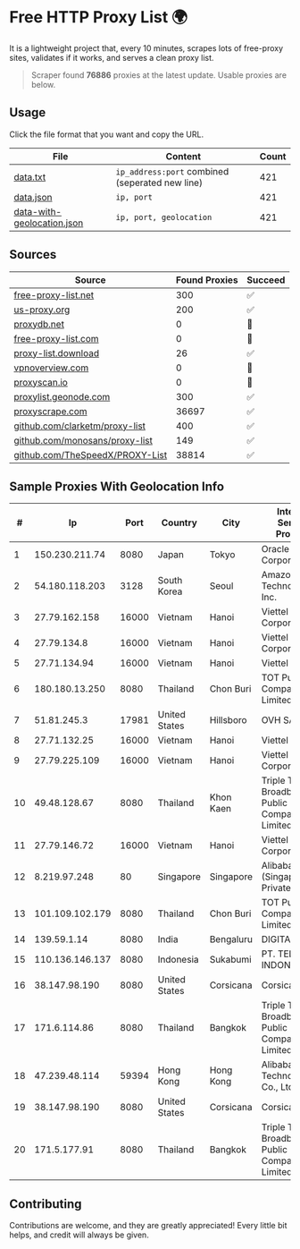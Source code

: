 
# Free HTTP Proxy List 🌍

It is a lightweight project that, every 10 minutes, scrapes lots of free-proxy sites, validates if it works, and serves a clean proxy list.


> Scraper found **76886** proxies at the latest update. Usable proxies are below.

## Usage

Click the file format that you want and copy the URL.


|File|Content|Count|
|----|-------|-----|
|[data.txt](https://raw.githubusercontent.com/themiralay/Proxy-List-World/master/data.txt)|`ip_address:port` combined (seperated new line)|421|
|[data.json](https://raw.githubusercontent.com/themiralay/Proxy-List-World/master/data.json)|`ip, port`|421|
|[data-with-geolocation.json](https://raw.githubusercontent.com/themiralay/Proxy-List-World/master/data-with-geolocation.json)|`ip, port, geolocation`|421|

## Sources

|Source|Found Proxies|Succeed|
|------|-------------|-------|
|[free-proxy-list.net](https://free-proxy-list.net)|300|✅|
|[us-proxy.org](https://www.us-proxy.org)|200|✅|
|[proxydb.net](http://proxydb.net)|0|🚫|
|[free-proxy-list.com](https://free-proxy-list.com/?page=&port=&type%5B%5D=http&type%5B%5D=https&up_time=0&search=Search)|0|🚫|
|[proxy-list.download](https://www.proxy-list.download/HTTP)|26|✅|
|[vpnoverview.com](https://vpnoverview.com/privacy/anonymous-browsing/free-proxy-servers)|0|🚫|
|[proxyscan.io](https://www.proxyscan.io)|0|🚫|
|[proxylist.geonode.com](https://proxylist.geonode.com/api/proxy-list?limit=300&page=1&sort_by=lastChecked&sort_type=desc&protocols=http,https)|300|✅|
|[proxyscrape.com](https://api.proxyscrape.com/v2/?request=displayproxies&protocol=http&timeout=10000&country=all&ssl=all&anonymity=all)|36697|✅|
|[github.com/clarketm/proxy-list](https://raw.githubusercontent.com/clarketm/proxy-list/master/proxy-list-raw.txt)|400|✅|
|[github.com/monosans/proxy-list](https://raw.githubusercontent.com/monosans/proxy-list/main/proxies/http.txt)|149|✅|
|[github.com/TheSpeedX/PROXY-List](https://raw.githubusercontent.com/TheSpeedX/PROXY-List/master/http.txt)|38814|✅|


## Sample Proxies With Geolocation Info

|#|Ip|Port|Country|City|Internet Service Provider|
|-|--|----|-------|----|-------------------------|
|1|150.230.211.74|8080|Japan|Tokyo|Oracle Corporation|
|2|54.180.118.203|3128|South Korea|Seoul|Amazon Technologies Inc.|
|3|27.79.162.158|16000|Vietnam|Hanoi|Viettel Corporation|
|4|27.79.134.8|16000|Vietnam|Hanoi|Viettel Corporation|
|5|27.71.134.94|16000|Vietnam|Hanoi|Viettel Group|
|6|180.180.13.250|8080|Thailand|Chon Buri|TOT Public Company Limited|
|7|51.81.245.3|17981|United States|Hillsboro|OVH SAS|
|8|27.71.132.25|16000|Vietnam|Hanoi|Viettel Group|
|9|27.79.225.109|16000|Vietnam|Hanoi|Viettel Corporation|
|10|49.48.128.67|8080|Thailand|Khon Kaen|Triple T Broadband Public Company Limited|
|11|27.79.146.72|16000|Vietnam|Hanoi|Viettel Corporation|
|12|8.219.97.248|80|Singapore|Singapore|Alibaba Cloud (Singapore) Private Limited|
|13|101.109.102.179|8080|Thailand|Chon Buri|TOT Public Company Limited|
|14|139.59.1.14|8080|India|Bengaluru|DIGITALOCEAN|
|15|110.136.146.137|8080|Indonesia|Sukabumi|PT. TELKOM INDONESIA|
|16|38.147.98.190|8080|United States|Corsicana|Corsicana ISD|
|17|171.6.114.86|8080|Thailand|Bangkok|Triple T Broadband Public Company Limited|
|18|47.239.48.114|59394|Hong Kong|Hong Kong|Alibaba (US) Technology Co., Ltd.|
|19|38.147.98.190|8080|United States|Corsicana|Corsicana ISD|
|20|171.5.177.91|8080|Thailand|Bangkok|Triple T Broadband Public Company Limited|



## Contributing

Contributions are welcome, and they are greatly appreciated! Every
little bit helps, and credit will always be given.


